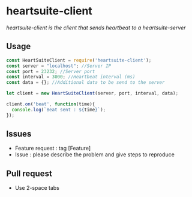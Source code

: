 # heartsuite-client

*heartsuite-client is the client that sends heartbeat to a heartsuite-server*

## Usage

```javascript
const HeartSuiteClient = require('heartsuite-client');
const server = "localhost"; //Server IP
const port = 23232; //Server port
const interval = 3000; //Heartbeat interval (ms)
const data = {}; //Additional data to be send to the server

let client = new HeartSuiteClient(server, port, interval, data);

client.on('beat', function(time){
  console.log(`Beat sent : ${time}`);
});
```

## Issues
- Feature request : tag [Feature]
- Issue : please describe the problem and give steps to reproduce
## Pull request
- Use 2-space tabs
